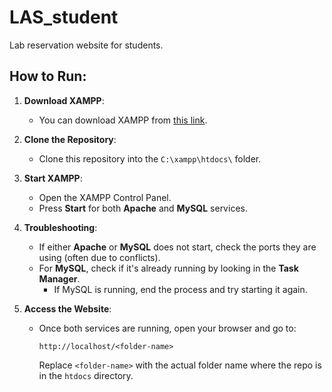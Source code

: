 # LAS_student
Lab reservation website for students.

## How to Run:
1. **Download XAMPP**:  
   - You can download XAMPP from [this link](https://www.apachefriends.org/).
   
2. **Clone the Repository**:  
   - Clone this repository into the `C:\xampp\htdocs\` folder.

3. **Start XAMPP**:
   - Open the XAMPP Control Panel.
   - Press **Start** for both **Apache** and **MySQL** services.

4. **Troubleshooting**:
   - If either **Apache** or **MySQL** does not start, check the ports they are using (often due to conflicts).
   - For **MySQL**, check if it's already running by looking in the **Task Manager**.
     - If MySQL is running, end the process and try starting it again.

5. **Access the Website**:
   - Once both services are running, open your browser and go to:
     ```
     http://localhost/<folder-name>
     ```
     Replace `<folder-name>` with the actual folder name where the repo is in the `htdocs` directory.

